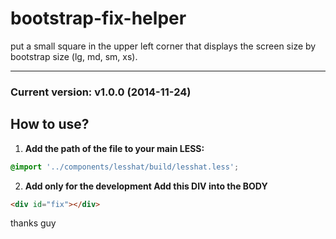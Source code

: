 bootstrap-fix-helper
====================

put a small square in the upper left corner that displays the screen size by bootstrap size (lg, md, sm, xs).

---
### Current version: v1.0.0 (2014-11-24)

## How to use?

1. **Add the path of the file to your main LESS:**

```css
@import '../components/lesshat/build/lesshat.less';
```


2. **Add only for the development Add this DIV into the BODY**

```html
<div id="fix"></div>
```


thanks guy